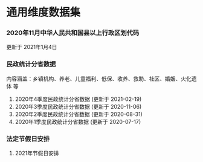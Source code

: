 # 通用维度数据集


### 2020年11月中华人民共和国县以上行政区划代码

更新于 2021年1月4日

### 民政统计分省数据

内容涵盖：乡镇机构、养老、儿童福利、低保、收养、救助、社区、婚姻、火化遗体 等

1. 2020年4季度民政统计分省数据 (更新于 2021-02-19)
2. 2020年3季度民政统计分省数据 (更新于 2020-11-06)
3. 2020年2季度民政统计分省数据 (更新于 2020-08-31)
4. 2020年1季度民政统计分省数据 (更新于 2020-07-17)

### 法定节假日安排

1. 2021年节假日安排